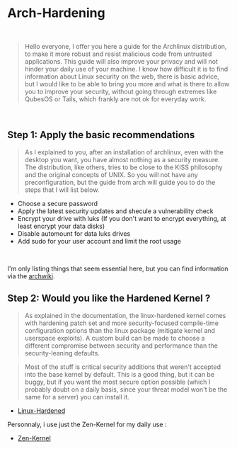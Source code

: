 # Arch-Hardening

<br />

> Hello everyone, I offer you here a guide for the Archlinux distribution, to make it more robust and resist malicious code from untrusted applications. This guide will also improve your privacy and will not hinder your daily use of your machine. I know how difficult it is to find information about Linux security on the web, there is basic advice, but I would like to be able to bring you more and what is there to allow you to improve your security, without going through extremes like QubesOS or Tails, which frankly are not ok for everyday work.


<br />

## Step 1: Apply the basic recommendations

> As I explained to you, after an installation of archlinux, even with the desktop you want, you have almost nothing as a security measure. The distribution, like others, tries to be close to the KISS philosophy and the original concepts of UNIX. So you will not have any preconfiguration, but the guide from arch will guide you to do the steps that I will list below.

- Choose a secure password
- Apply the latest security updates and shecule a vulnerability check
- Encrypt your drive with luks (If you don't want to encrypt everything, at least encrypt your data disks)
- Disable automount for data luks drives
- Add sudo for your user account and limit the root usage

<br />

I'm only listing things that seem essential here, but you can find information via the [archwiki](https://wiki.archlinux.org/title/Security).

## Step 2: Would you like the Hardened Kernel ?

> As explained in the documentation, the linux-hardened kernel comes with hardening patch set and more security-focused compile-time configuration options than the linux package (mitigate kernel and userspace exploits). A custom build can be made to choose a different compromise between security and performance than the security-leaning defaults.

> Most of the stuff is critical security additions that weren't accepted into the base kernel by default. This is a good thing, but it can be buggy, but if you want the most secure option possible (which I probably doubt on a daily basis, since your threat model won't be the same for a server) you can install it. 

- [Linux-Hardened](https://archlinux.org/packages/extra/x86_64/linux-hardened/)

Personnaly, i use just the Zen-Kernel for my daily use : 

- [Zen-Kernel](https://archlinux.org/packages/extra/x86_64/linux-zen/)
